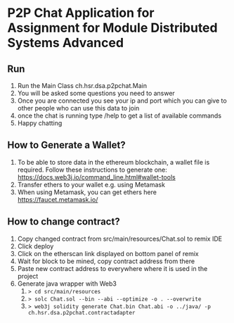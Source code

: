  # P2P Chat Application for Assignment for Module Distributed Systems Advanced
 
 ## Run
 1. Run the Main Class ch.hsr.dsa.p2pchat.Main
 1. You will be asked some questions you need to answer
 1. Once you are connected you see your ip and port which you can give to other people who can use this data to join
 1. once the chat is running type /help to get a list of available commands
 1. Happy chatting

## How to Generate a Wallet?
1. To be able to store data in the ethereum blockchain, a wallet file is required. Follow these instructions to generate one: https://docs.web3j.io/command_line.html#wallet-tools
1. Transfer ethers to your wallet e.g. using Metamask
1. When using Metamask, you can get ethers here https://faucet.metamask.io/  

## How to change contract?
1. Copy changed contract from src/main/resources/Chat.sol to remix IDE
1. Click deploy
1. Click on the etherscan link displayed on bottom panel of remix
1. Wait for block to be mined, copy contract address from there
1. Paste new contract address to everywhere where it is used in the project
1. Generate java wrapper with Web3
    1. `> cd src/main/resources`
    1. `> solc Chat.sol --bin --abi --optimize -o . --overwrite`
    1. `> web3j solidity generate Chat.bin Chat.abi -o ../java/ -p ch.hsr.dsa.p2pchat.contractadapter` 